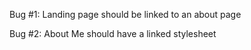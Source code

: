 Bug #1: Landing page should be linked to an about page

Bug #2: About Me should have a linked stylesheet

